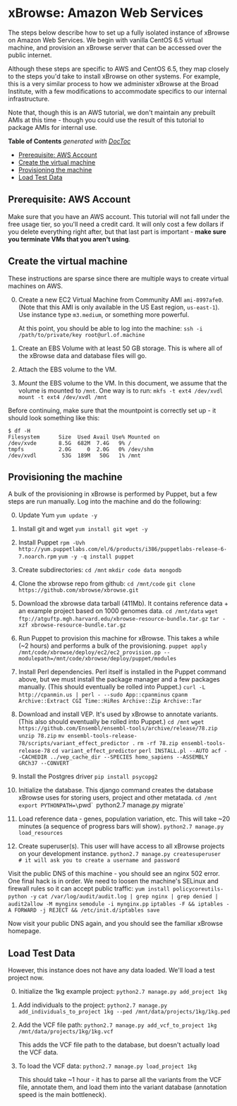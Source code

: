 
xBrowse: Amazon Web Services
====================================

The steps below describe how to set up a fully isolated instance of xBrowse on Amazon Web Services.
We begin with vanilla CentOS 6.5 virtual machine,
and provision an xBrowse server that can be accessed over the public internet.

Although these steps are specific to AWS and CentOS 6.5,
they map closely to the steps you'd take to install xBrowse on other systems.
For example, this is a very similar process to how we administer xBrowse at the Broad Institute,
with a few modifications to accommodate specifics to our internal infrastructure.

Note that, though this is an AWS tutorial, we don't maintain any prebuilt AMIs at this time -
though you could use the result of this tutorial to package AMIs for internal use.

<!-- START doctoc generated TOC please keep comment here to allow auto update -->
<!-- DON'T EDIT THIS SECTION, INSTEAD RE-RUN doctoc TO UPDATE -->
**Table of Contents**  *generated with [DocToc](https://github.com/thlorenz/doctoc)*

- [Prerequisite: AWS Account](#prerequisite-aws-account)
- [Create the virtual machine](#create-the-virtual-machine)
- [Provisioning the machine](#provisioning-the-machine)
- [Load Test Data](#load-test-data)

<!-- END doctoc generated TOC please keep comment here to allow auto update -->

## Prerequisite: AWS Account

Make sure that you have an AWS account.
This tutorial will not fall under the free usage tier, so you'll need a credit card.
It will only cost a few dollars if you delete everything right after,
but that last part is important - **make sure you terminate VMs that you aren't using**.

## Create the virtual machine

These instructions are sparse since there are multiple ways to create virtual machines on AWS.

0. Create a new EC2 Virtual Machine from Community AMI `ami-8997afe0`.
(Note that this AMI is only available in the US East region, `us-east-1`).
Use instance type `m3.medium`, or something more powerful.

    At this point, you should be able to log into the machine:
    `ssh -i /path/to/private/key root@url.of.machine`


0. Create an EBS Volume with at least 50 GB storage. This is where all of the xBrowse data and database files will go.

0. Attach the EBS volume to the VM.

0. *Mount* the EBS volume to the VM. In this document, we assume that the volume is mounted to `/mnt`.
    One way is to run:
    `mkfs -t ext4 /dev/xvdl`
    `mount -t ext4 /dev/xvdl /mnt`

Before continuing, make sure that the mountpoint is correctly set up - it should look something like this:

    $ df -H
    Filesystem      Size  Used Avail Use% Mounted on
    /dev/xvde       8.5G  682M  7.4G   9% /
    tmpfs           2.0G     0  2.0G   0% /dev/shm
    /dev/xvdl        53G  189M   50G   1% /mnt

## Provisioning the machine

A bulk of the provisioning in xBrowse is performed by Puppet, but a few steps are run manually.
Log into the machine and do the following:

0. Update Yum
    `yum update -y`

0. Install git and wget
    `yum install git wget -y`

0. Install Puppet
    `rpm -Uvh http://yum.puppetlabs.com/el/6/products/i386/puppetlabs-release-6-7.noarch.rpm`
    `yum -y -q install puppet`

0. Create subdirectories:
   `cd /mnt`
   `mkdir code data mongodb`

0. Clone the xbrowse repo from github:
   `cd /mnt/code`
   `git clone https://github.com/xbrowse/xbrowse.git`

0. Download the xbrowse data tarball (411Mb). It contains reference data + an example project based on 1000 genomes data.
   `cd /mnt/data`
   `wget ftp://atguftp.mgh.harvard.edu/xbrowse-resource-bundle.tar.gz`
   `tar -xzf xbrowse-resource-bundle.tar.gz`

0. Run Puppet to provision this machine for xBrowse. This takes a while (~2 hours) and performs a bulk of the provisioning.
    `puppet apply /mnt/code/xbrowse/deploy/ec2/ec2_provision.pp --modulepath=/mnt/code/xbrowse/deploy/puppet/modules`

0. Install Perl dependencies. Perl itself is installed in the Puppet command above,
but we must install the package manager and a few packages manually.
(This should eventually be rolled into Puppet.)
    `curl -L http://cpanmin.us | perl - --sudo App::cpanminus`
    `cpanm Archive::Extract CGI Time::HiRes Archive::Zip Archive::Tar`

0. Download and install VEP. It's used by xBrowse to annotate variants.
(This also should eventually be rolled into Puppet.)
   `cd /mnt`
   `wget https://github.com/Ensembl/ensembl-tools/archive/release/78.zip`
   `unzip 78.zip`
   `mv ensembl-tools-release-78/scripts/variant_effect_predictor .`
   `rm -rf 78.zip ensembl-tools-release-78`
   `cd variant_effect_predictor`
   `perl INSTALL.pl --AUTO acf --CACHEDIR ../vep_cache_dir --SPECIES homo_sapiens --ASSEMBLY  GRCh37 --CONVERT`

0. Install the Postgres driver
    `pip install psycopg2`

0. Initialize the database. This django command creates the database xBrowse uses for storing users, project and other metatada.
   `cd /mnt`
   `export PYTHONPATH=\`pwd\``
   `python2.7 manage.py migrate`

0. Load reference data - genes, population variation, etc. This will take ~20 minutes (a sequence of progress bars will show).
   `python2.7 manage.py load_resources`

0. Create superuser(s). This user will have access to all xBrowse projects on your development instance.
   `python2.7 manage.py createsuperuser   # it will ask you to create a username and password`

Visit the public DNS of this machine - you should see an nginx 502 error. One final hack is in order.
We need to loosen the machine's SELinux and firewall rules so it can accept public traffic:
    `yum install policycoreutils-python -y`
    `cat /var/log/audit/audit.log | grep nginx | grep denied | audit2allow -M mynginx`
    `semodule -i mynginx.pp`
    `iptables -F && iptables -A FORWARD -j REJECT && /etc/init.d/iptables save`

Now visit your public DNS again, and you should see the familiar xBrowse homepage.

## Load Test Data

However, this instance does not have any data loaded. We'll load a test project now.

0. Initialize the 1kg example project:
   `python2.7 manage.py add_project 1kg`

0. Add individuals to the project:
   `python2.7 manage.py add_individuals_to_project 1kg --ped /mnt/data/projects/1kg/1kg.ped`

0. Add the VCF file path:
   `python2.7 manage.py add_vcf_to_project 1kg /mnt/data/projects/1kg/1kg.vcf`

   This adds the VCF file path to the database, but doesn't actually load the VCF data.

0. To load the VCF data:
   `python2.7 manage.py load_project 1kg`

   This should take ~1 hour - it has to parse all the variants from the VCF file, annotate them, and load them into the variant database (annotation speed is the main bottleneck).
